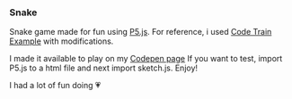 ### Snake

Snake game made for fun using [P5.js](https://p5js.org).
For reference, i used [Code Train Example](https://www.youtube.com/watch?v=AaGK-fj-BAM) with modifications.

I made it available to play on my [Codepen page](https://codepen.io/hasher/pen/VGrdPa)
If you want to test, import P5.js to a html file and next import sketch.js. Enjoy!

I had a lot of fun doing :heartpulse:
